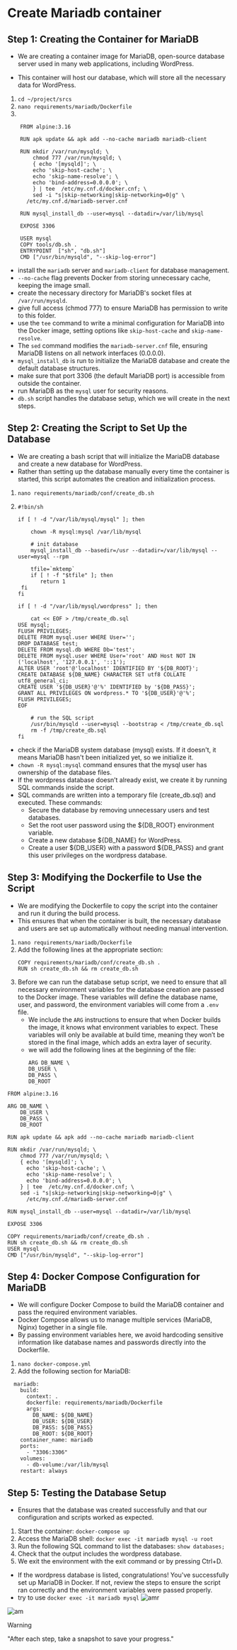 # Create Mariadb container

## Step 1: Creating the Container for MariaDB
  - We are creating a container image for MariaDB, open-source database server used in many web applications, including WordPress. 
  
  - This container will host our database, which will store all the necessary data for WordPress.
  
  1. ``` cd ~/project/srcs ```
  2. ``` nano requirements/mariadb/Dockerfile ```
  3.  
```
    FROM alpine:3.16

    RUN apk update && apk add --no-cache mariadb mariadb-client

    RUN mkdir /var/run/mysqld; \
        chmod 777 /var/run/mysqld; \
        { echo '[mysqld]'; \
        echo 'skip-host-cache'; \
        echo 'skip-name-resolve'; \
        echo 'bind-address=0.0.0.0'; \
        } | tee  /etc/my.cnf.d/docker.cnf; \
        sed -i "s|skip-networking|skip-networking=0|g" \
      /etc/my.cnf.d/mariadb-server.cnf

    RUN mysql_install_db --user=mysql --datadir=/var/lib/mysql

    EXPOSE 3306

    USER mysql
    COPY tools/db.sh .
    ENTRYPOINT  ["sh", "db.sh"]
    CMD ["/usr/bin/mysqld", "--skip-log-error"]
```

- install the ``` mariadb ``` server and ``` mariadb-client ``` for database management.
- ``` --no-cache ``` flag prevents Docker from storing unnecessary cache, keeping the image small.
- create the necessary directory for MariaDB's socket files at ``` /var/run/mysqld ```.
- give full access (chmod 777) to ensure MariaDB has permission to write to this folder.
- use the ``` tee ``` command to write a minimal configuration for MariaDB into the Docker image, setting options like ``` skip-host-cache ``` and ``` skip-name-resolve ```.
- The ``` sed ``` command modifies the ``` mariadb-server.cnf ``` file, ensuring MariaDB listens on all network interfaces (0.0.0.0).
- ``` mysql_install_db ``` is run to initialize the MariaDB database and create the default database structures.
- make sure that port 3306 (the default MariaDB port) is accessible from outside the container.
- run MariaDB as the ``` mysql ``` user for security reasons.
- ``` db.sh ``` script handles the database setup, which we will create in the next steps.

## Step 2: Creating the Script to Set Up the Database
- We are creating a bash script that will initialize the MariaDB database and create a new database for WordPress.
- Rather than setting up the database manually every time the container is started, this script automates the creation and initialization process.
1. ``` nano requirements/mariadb/conf/create_db.sh ```
2. 
    ```
    #!bin/sh

    if [ ! -d "/var/lib/mysql/mysql" ]; then

        chown -R mysql:mysql /var/lib/mysql

        # init database
        mysql_install_db --basedir=/usr --datadir=/var/lib/mysql --user=mysql --rpm

        tfile=`mktemp`
        if [ ! -f "$tfile" ]; then
           return 1
     fi
    fi

    if [ ! -d "/var/lib/mysql/wordpress" ]; then

        cat << EOF > /tmp/create_db.sql
    USE mysql;
    FLUSH PRIVILEGES;
    DELETE FROM mysql.user WHERE User='';
    DROP DATABASE test;
    DELETE FROM mysql.db WHERE Db='test';
    DELETE FROM mysql.user WHERE User='root' AND Host NOT IN ('localhost', '127.0.0.1', '::1');
    ALTER USER 'root'@'localhost' IDENTIFIED BY '${DB_ROOT}';
    CREATE DATABASE ${DB_NAME} CHARACTER SET utf8 COLLATE utf8_general_ci;
    CREATE USER '${DB_USER}'@'%' IDENTIFIED by '${DB_PASS}';
    GRANT ALL PRIVILEGES ON wordpress.* TO '${DB_USER}'@'%';
    FLUSH PRIVILEGES;
    EOF

        # run the SQL script
        /usr/bin/mysqld --user=mysql --bootstrap < /tmp/create_db.sql
        rm -f /tmp/create_db.sql
    fi
    ```
- check if the MariaDB system database (mysql) exists. If it doesn't, it means MariaDB hasn't been initialized yet, so we initialize it.
- ``` chown -R mysql:mysql ``` command ensures that the mysql user has ownership of the database files.
- If the wordpress database doesn’t already exist, we create it by running SQL commands inside the script.
- SQL commands are written into a temporary file (create_db.sql) and executed. These commands:
    - Secure the database by removing unnecessary users and test databases.
    - Set the root user password using the ${DB_ROOT} environment variable.
    - Create a new database ${DB_NAME} for WordPress.
    - Create a user ${DB_USER} with a password ${DB_PASS} and grant this user privileges on the wordpress database.

## Step 3: Modifying the Dockerfile to Use the Script
- We are modifying the Dockerfile to copy the script into the container and run it during the build process.
- This ensures that when the container is built, the necessary database and users are set up automatically without needing manual intervention.
1. ``` nano requirements/mariadb/Dockerfile ```
2. Add the following lines at the appropriate section:
    ```
    COPY requirements/mariadb/conf/create_db.sh .
    RUN sh create_db.sh && rm create_db.sh
    ```
3. Before we can run the database setup script, we need to ensure that all necessary environment variables for the database creation are passed to the Docker image. These variables will define the database name, user, and password,  the environment variables will come from a ``` .env ```  file.
    - We include the ``` ARG ``` instructions to ensure that when Docker builds the image, it knows what environment variables to expect. These variables will only be available at build time, meaning they won’t be stored in the final image, which adds an extra layer of security. 
    - we will add the following lines at the beginning of the file:
        ```
        ARG DB_NAME \
        DB_USER \
        DB_PASS \
        DB_ROOT
        ```
```
FROM alpine:3.16

ARG DB_NAME \
    DB_USER \
    DB_PASS \
    DB_ROOT

RUN apk update && apk add --no-cache mariadb mariadb-client

RUN mkdir /var/run/mysqld; \
    chmod 777 /var/run/mysqld; \
    { echo '[mysqld]'; \
      echo 'skip-host-cache'; \
      echo 'skip-name-resolve'; \
      echo 'bind-address=0.0.0.0'; \
    } | tee  /etc/my.cnf.d/docker.cnf; \
    sed -i "s|skip-networking|skip-networking=0|g" \
      /etc/my.cnf.d/mariadb-server.cnf

RUN mysql_install_db --user=mysql --datadir=/var/lib/mysql

EXPOSE 3306

COPY requirements/mariadb/conf/create_db.sh .
RUN sh create_db.sh && rm create_db.sh
USER mysql
CMD ["/usr/bin/mysqld", "--skip-log-error"]
```
## Step 4: Docker Compose Configuration for MariaDB
- We will configure Docker Compose to build the MariaDB container and pass the required environment variables.
- Docker Compose allows us to manage multiple services (MariaDB, Nginx) together in a single file.
- By passing environment variables here, we avoid hardcoding sensitive information like database names and passwords directly into the Dockerfile.
1. ``` nano docker-compose.yml ```
2. Add the following section for MariaDB:
```
  mariadb:
    build:
      context: .
      dockerfile: requirements/mariadb/Dockerfile
      args:
        DB_NAME: ${DB_NAME}
        DB_USER: ${DB_USER}
        DB_PASS: ${DB_PASS}
        DB_ROOT: ${DB_ROOT}
    container_name: mariadb
    ports:
      - "3306:3306"
    volumes:
      - db-volume:/var/lib/mysql
    restart: always
```

## Step 5: Testing the Database Setup
- Ensures that the database was created successfully and that our configuration and scripts worked as expected.
1. Start the container: ``` docker-compose up ```
2. Access the MariaDB shell: ``` docker exec -it mariadb mysql -u root ```
3. Run the following SQL command to list the databases: ``` show databases; ```
4. Check that the output includes the wordpress database.
5. We exit the environment with the exit command or by pressing Ctrl+D.
- If the wordpress database is listed, congratulations! You've successfully set up MariaDB in Docker. If not, review the steps to ensure the script ran correctly and the environment variables were passed properly.
- try to use ``` docker exec -it mariadb mysql ```
![amr](https://github.com/fasl8/Inception_42/blob/main/screenshot_step/9.mariadb/Access_MariaDB_root.png)

![am](https://github.com/fasl8/Inception_42/blob/main/screenshot_step/9.mariadb/Access_MariaDB.png)
>[!WARNING]
> "After each step, take a snapshot to save your progress."
